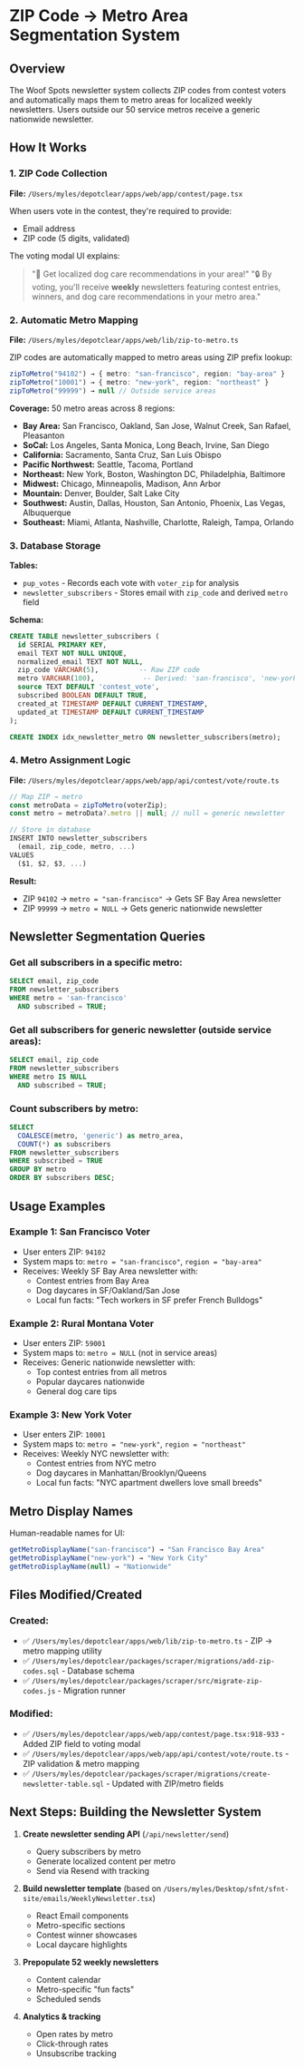 # ZIP Code → Metro Area Segmentation System

## Overview
The Woof Spots newsletter system collects ZIP codes from contest voters and automatically maps them to metro areas for localized weekly newsletters. Users outside our 50 service metros receive a generic nationwide newsletter.

## How It Works

### 1. ZIP Code Collection
**File:** `/Users/myles/depotclear/apps/web/app/contest/page.tsx`

When users vote in the contest, they're required to provide:
- Email address
- ZIP code (5 digits, validated)

The voting modal UI explains:
> "📍 Get localized dog care recommendations in your area!"
> "🔒 By voting, you'll receive **weekly** newsletters featuring contest entries, winners, and dog care recommendations in your metro area."

### 2. Automatic Metro Mapping
**File:** `/Users/myles/depotclear/apps/web/lib/zip-to-metro.ts`

ZIP codes are automatically mapped to metro areas using ZIP prefix lookup:

```typescript
zipToMetro("94102") → { metro: "san-francisco", region: "bay-area" }
zipToMetro("10001") → { metro: "new-york", region: "northeast" }
zipToMetro("99999") → null // Outside service areas
```

**Coverage:** 50 metro areas across 8 regions:
- **Bay Area:** San Francisco, Oakland, San Jose, Walnut Creek, San Rafael, Pleasanton
- **SoCal:** Los Angeles, Santa Monica, Long Beach, Irvine, San Diego
- **California:** Sacramento, Santa Cruz, San Luis Obispo
- **Pacific Northwest:** Seattle, Tacoma, Portland
- **Northeast:** New York, Boston, Washington DC, Philadelphia, Baltimore
- **Midwest:** Chicago, Minneapolis, Madison, Ann Arbor
- **Mountain:** Denver, Boulder, Salt Lake City
- **Southwest:** Austin, Dallas, Houston, San Antonio, Phoenix, Las Vegas, Albuquerque
- **Southeast:** Miami, Atlanta, Nashville, Charlotte, Raleigh, Tampa, Orlando

### 3. Database Storage
**Tables:**
- `pup_votes` - Records each vote with `voter_zip` for analysis
- `newsletter_subscribers` - Stores email with `zip_code` and derived `metro` field

**Schema:**
```sql
CREATE TABLE newsletter_subscribers (
  id SERIAL PRIMARY KEY,
  email TEXT NOT NULL UNIQUE,
  normalized_email TEXT NOT NULL,
  zip_code VARCHAR(5),          -- Raw ZIP code
  metro VARCHAR(100),            -- Derived: 'san-francisco', 'new-york', or NULL
  source TEXT DEFAULT 'contest_vote',
  subscribed BOOLEAN DEFAULT TRUE,
  created_at TIMESTAMP DEFAULT CURRENT_TIMESTAMP,
  updated_at TIMESTAMP DEFAULT CURRENT_TIMESTAMP
);

CREATE INDEX idx_newsletter_metro ON newsletter_subscribers(metro);
```

### 4. Metro Assignment Logic
**File:** `/Users/myles/depotclear/apps/web/app/api/contest/vote/route.ts`

```typescript
// Map ZIP → metro
const metroData = zipToMetro(voterZip);
const metro = metroData?.metro || null; // null = generic newsletter

// Store in database
INSERT INTO newsletter_subscribers
  (email, zip_code, metro, ...)
VALUES
  ($1, $2, $3, ...)
```

**Result:**
- ZIP `94102` → `metro = "san-francisco"` → Gets SF Bay Area newsletter
- ZIP `99999` → `metro = NULL` → Gets generic nationwide newsletter

## Newsletter Segmentation Queries

### Get all subscribers in a specific metro:
```sql
SELECT email, zip_code
FROM newsletter_subscribers
WHERE metro = 'san-francisco'
  AND subscribed = TRUE;
```

### Get all subscribers for generic newsletter (outside service areas):
```sql
SELECT email, zip_code
FROM newsletter_subscribers
WHERE metro IS NULL
  AND subscribed = TRUE;
```

### Count subscribers by metro:
```sql
SELECT
  COALESCE(metro, 'generic') as metro_area,
  COUNT(*) as subscribers
FROM newsletter_subscribers
WHERE subscribed = TRUE
GROUP BY metro
ORDER BY subscribers DESC;
```

## Usage Examples

### Example 1: San Francisco Voter
- User enters ZIP: `94102`
- System maps to: `metro = "san-francisco"`, `region = "bay-area"`
- Receives: Weekly SF Bay Area newsletter with:
  - Contest entries from Bay Area
  - Dog daycares in SF/Oakland/San Jose
  - Local fun facts: "Tech workers in SF prefer French Bulldogs"

### Example 2: Rural Montana Voter
- User enters ZIP: `59001`
- System maps to: `metro = NULL` (not in service areas)
- Receives: Generic nationwide newsletter with:
  - Top contest entries from all metros
  - Popular daycares nationwide
  - General dog care tips

### Example 3: New York Voter
- User enters ZIP: `10001`
- System maps to: `metro = "new-york"`, `region = "northeast"`
- Receives: Weekly NYC newsletter with:
  - Contest entries from NYC metro
  - Dog daycares in Manhattan/Brooklyn/Queens
  - Local fun facts: "NYC apartment dwellers love small breeds"

## Metro Display Names

Human-readable names for UI:
```typescript
getMetroDisplayName("san-francisco") → "San Francisco Bay Area"
getMetroDisplayName("new-york") → "New York City"
getMetroDisplayName(null) → "Nationwide"
```

## Files Modified/Created

### Created:
- ✅ `/Users/myles/depotclear/apps/web/lib/zip-to-metro.ts` - ZIP → metro mapping utility
- ✅ `/Users/myles/depotclear/packages/scraper/migrations/add-zip-codes.sql` - Database schema
- ✅ `/Users/myles/depotclear/packages/scraper/src/migrate-zip-codes.js` - Migration runner

### Modified:
- ✅ `/Users/myles/depotclear/apps/web/app/contest/page.tsx:918-933` - Added ZIP field to voting modal
- ✅ `/Users/myles/depotclear/apps/web/app/api/contest/vote/route.ts` - ZIP validation & metro mapping
- ✅ `/Users/myles/depotclear/packages/scraper/migrations/create-newsletter-table.sql` - Updated with ZIP/metro fields

## Next Steps: Building the Newsletter System

1. **Create newsletter sending API** (`/api/newsletter/send`)
   - Query subscribers by metro
   - Generate localized content per metro
   - Send via Resend with tracking

2. **Build newsletter template** (based on `/Users/myles/Desktop/sfnt/sfnt-site/emails/WeeklyNewsletter.tsx`)
   - React Email components
   - Metro-specific sections
   - Contest winner showcases
   - Local daycare highlights

3. **Prepopulate 52 weekly newsletters**
   - Content calendar
   - Metro-specific "fun facts"
   - Scheduled sends

4. **Analytics & tracking**
   - Open rates by metro
   - Click-through rates
   - Unsubscribe tracking

